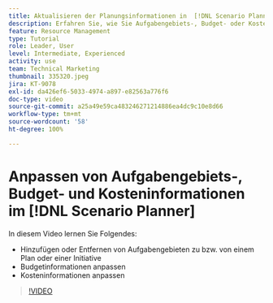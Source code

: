 ```yaml
---
title: Aktualisieren der Planungsinformationen in  [!DNL Scenario Planner]
description: Erfahren Sie, wie Sie Aufgabengebiets-, Budget- oder Kosteninformationen ändern oder aktualisieren können, nachdem ein Plan oder eine Initiative im [!DNL Scenario Planner]erstellt wurde.
feature: Resource Management
type: Tutorial
role: Leader, User
level: Intermediate, Experienced
activity: use
team: Technical Marketing
thumbnail: 335320.jpeg
jira: KT-9078
exl-id: da426ef6-5033-4974-a897-e82563a776f6
doc-type: video
source-git-commit: a25a49e59ca483246271214886ea4dc9c10e8d66
workflow-type: tm+mt
source-wordcount: '58'
ht-degree: 100%

---
```


# Anpassen von Aufgabengebiets-, Budget- und Kosteninformationen im [!DNL Scenario Planner]

In diesem Video lernen Sie Folgendes:

* Hinzufügen oder Entfernen von Aufgabengebieten zu bzw. von einem Plan oder einer Initiative
* Budgetinformationen anpassen
* Kosteninformationen anpassen

>[!VIDEO](https://video.tv.adobe.com/v/335320/?quality=12&learn=on)
